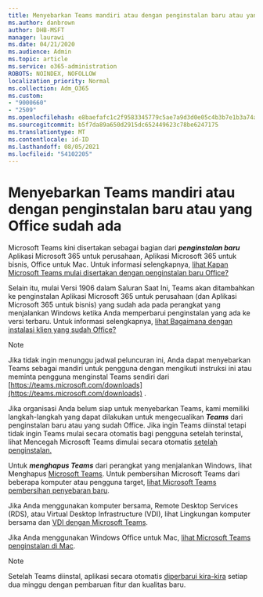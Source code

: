 ```yaml
---
title: Menyebarkan Teams mandiri atau dengan penginstalan baru atau yang Office sudah ada
ms.author: danbrown
author: DHB-MSFT
manager: laurawi
ms.date: 04/21/2020
ms.audience: Admin
ms.topic: article
ms.service: o365-administration
ROBOTS: NOINDEX, NOFOLLOW
localization_priority: Normal
ms.collection: Adm_O365
ms.custom:
- "9000660"
- "2509"
ms.openlocfilehash: e8baefafc1c2f9583345779c5ae7a9d3d0e05c4b3b7e1b3a74a9a22f7ceed02a
ms.sourcegitcommit: b5f7da89a650d2915dc652449623c78be6247175
ms.translationtype: MT
ms.contentlocale: id-ID
ms.lasthandoff: 08/05/2021
ms.locfileid: "54102205"
---
```

# <a name="deploying-teams-as-standalone-or-with-new-or-existing-office-installations"></a>Menyebarkan Teams mandiri atau dengan penginstalan baru atau yang Office sudah ada

Microsoft Teams kini disertakan sebagai bagian dari ***penginstalan baru*** Aplikasi Microsoft 365 untuk perusahaan, Aplikasi Microsoft 365 untuk bisnis, Office untuk Mac. Untuk informasi selengkapnya, [lihat Kapan Microsoft Teams mulai disertakan dengan penginstalan baru Office?](https://docs.microsoft.com/deployoffice/teams-install#when-will-microsoft-teams-start-being-included-with-new-installations-of-microsoft-365-apps)

Selain itu, mulai Versi 1906 dalam Saluran Saat  Ini, Teams akan ditambahkan ke penginstalan Aplikasi Microsoft 365 untuk perusahaan (dan Aplikasi Microsoft 365 untuk bisnis) yang sudah ada pada perangkat yang menjalankan Windows ketika Anda memperbarui penginstalan yang ada ke versi terbaru. Untuk informasi selengkapnya, [lihat Bagaimana dengan instalasi klien yang sudah Office?](https://docs.microsoft.com/deployoffice/teams-install#what-about-existing-installations-of-microsoft-365-apps)

> [!NOTE]
> Jika tidak ingin menunggu jadwal peluncuran ini, Anda dapat menyebarkan Teams sebagai mandiri [](https://docs.microsoft.com/MicrosoftTeams/msi-deployment) untuk pengguna dengan mengikuti instruksi ini atau meminta pengguna menginstal Teams sendiri dari [https://teams.microsoft.com/downloads](https://teams.microsoft.com/downloads) .

Jika organisasi Anda belum siap untuk menyebarkan Teams, kami memiliki langkah-langkah yang dapat [](https://docs.microsoft.com/deployoffice/teams-install#how-to-exclude-microsoft-teams-from-new-installations-of-microsoft-365-apps) dilakukan [](https://docs.microsoft.com/deployoffice/teams-install#use-group-policy-to-control-the-installation-of-microsoft-teams) untuk mengecualikan ***Teams*** dari penginstalan baru atau yang sudah Office. Jika ingin Teams diinstal tetapi tidak ingin Teams mulai secara otomatis bagi pengguna setelah terinstal, lihat Mencegah Microsoft Teams dimulai secara otomatis [setelah penginstalan.](https://docs.microsoft.com/deployoffice/teams-install#use-group-policy-to-prevent-microsoft-teams-from-starting-automatically-after-installation)

Untuk ***menghapus Teams*** dari perangkat yang menjalankan Windows, lihat Menghapus [Microsoft Teams](https://support.office.com/article/3b159754-3c26-4952-abe7-57d27f5f4c81). Untuk pembersihan Microsoft Teams dari beberapa komputer atau pengguna target, [lihat Microsoft Teams pembersihan penyebaran baru](https://docs.microsoft.com/microsoftteams/scripts/powershell-script-teams-deployment-clean-up).

Jika Anda menggunakan komputer bersama, Remote Desktop Services (RDS), atau Virtual Desktop Infrastructure (VDI), lihat Lingkungan komputer bersama dan [VDI dengan Microsoft Teams](https://docs.microsoft.com/deployoffice/teams-install#shared-computer-and-vdi-environments-with-microsoft-teams).

Jika Anda menggunakan Windows Office untuk Mac, [lihat Microsoft Teams penginstalan di Mac](https://docs.microsoft.com/deployoffice/teams-install#microsoft-teams-installations-on-a-mac).

> [!NOTE]
> Setelah Teams diinstal, aplikasi secara otomatis [diperbarui kira-kira](https://docs.microsoft.com/deployoffice/teams-install#feature-and-quality-updates-for-microsoft-teams) setiap dua minggu dengan pembaruan fitur dan kualitas baru. 
